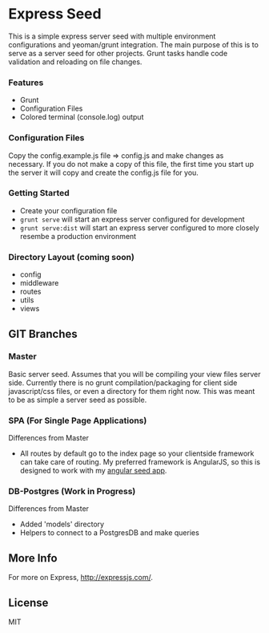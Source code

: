 Express Seed
=====================

This is a simple express server seed with multiple environment configurations and yeoman/grunt integration. The main purpose of this is to serve as a server seed for other projects. Grunt tasks handle code validation and reloading on file changes.

### Features
- Grunt
- Configuration Files
- Colored terminal (console.log) output

### Configuration Files

Copy the config.example.js file => config.js and make changes as necessary. If you do not make a copy of this file, the first time you start up the server it will copy and create the config.js file for you.

### Getting Started

- Create your configuration file
- ```grunt serve``` will start an express server configured for development
- ```grunt serve:dist``` will start an express server configured to more closely resembe a production environment


### Directory Layout (coming soon)
    
- config
- middleware
- routes
- utils
- views

GIT Branches
------------

### Master

Basic server seed. Assumes that you will be compiling your view files server side. Currently there is no grunt compilation/packaging for client side javascript/css files, or even a directory for them right now. This was meant to be as simple a server seed as possible.

### SPA (For Single Page Applications)

Differences from Master
- All routes by default go to the index page so your clientside framework can take care of routing. My preferred framework is AngularJS, so this is designed to work with my [angular seed app](https://github.com/dremonkey/angular-seed).

### DB-Postgres (Work in Progress)

Differences from Master
- Added 'models' directory
- Helpers to connect to a PostgresDB and make queries

More Info
---------

For more on Express, http://expressjs.com/.

License
---------
MIT
